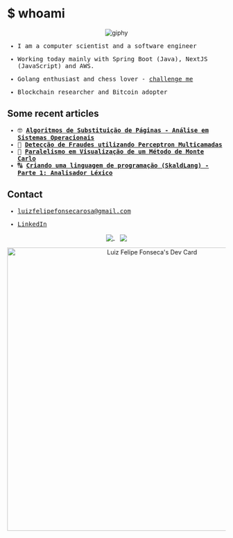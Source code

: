# $ whoami

<p align="center">
  <img src="https://media3.giphy.com/media/v1.Y2lkPTc5MGI3NjExcHdpYjViaWsyNm9pN3NkcWs5ZzNraHBwajhoMDZyb3NrcWlhNDc0byZlcD12MV9pbnRlcm5hbF9naWZfYnlfaWQmY3Q9cw/1wXeStnxMPgsAcjA2R/giphy.gif" alt="giphy" />
</p>

<samp>
  
  - I am a computer scientist and a software engineer</a>

  - Working today mainly with Spring Boot (Java), NextJS (JavaScript) and AWS.

  - Golang enthusiast and chess lover - <a href="https://www.chess.com/member/felipalds" target="_blank">challenge me</a>

  - Blockchain researcher and Bitcoin adopter

</samp>

## Some recent articles

<samp>
  
  - 🤓 <strong><a href="https://www.overleaf.com/read/wbcghtpmsbcg#d909bd" target="_blank">Algoritmos de Substituição de Páginas - Análise em Sistemas Operacionais</a></strong>
  - 🤖 <strong><a href="https://www.overleaf.com/read/vypgwmnpzmgn#06066c" target="_blank">Detecção de Fraudes utilizando Perceptron Multicamadas</a></strong>
  - 🥒 <strong><a href="https://www.overleaf.com/read/bmrhcdpghmwc#ff5777" target="_blank">Paralelismo em Visualização de um Método de Monte Carlo</a></strong>
  - 🔠 <strong><a href="https://www.overleaf.com/read/bmrhcdpghmwc#ff5777" target="_blank">Criando uma linguagem de programação (SkaldLang) - Parte 1: Analisador Léxico</a></strong>
  
</samp>

## Contact

<samp>
  
  - <a href="mailto:luizfelipefonsecarosa@gmail.com">luizfelipefonsecarosa@gmail.com</a>
  
  - <a href="https://www.linkedin.com/in/felipalds/">LinkedIn</a>

</samp>

<div align="center">
  <a href="https://github.com/Felipalds">
    <img align="center" src="https://github-readme-stats.vercel.app/api?username=Felipalds&show_icons=true&theme=github_dark" />
  </a>
  &nbsp;&nbsp;
  <a href="https://github.com/Felipalds/github-readme-stats">
    <img align="center" src="https://github-readme-stats.vercel.app/api/top-langs/?username=Felipalds&layout=compact&theme=github_dark" />
  </a>

  <a href="https://app.daily.dev/luizfelipefonseca"><img src="https://api.daily.dev/devcards/v2/gb0TUVVPi5zNoLe7KQ0Qh.png?r=hef&type=wide" width="652" alt="Luiz Felipe Fonseca's Dev Card"/></a>
</div>

